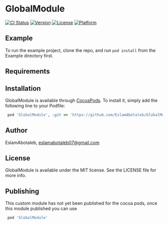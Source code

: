 # GlobalModule

[![CI Status](https://img.shields.io/travis/EslamAbotaleb/GlobalModule.svg?style=flat)](https://travis-ci.org/EslamAbotaleb/GlobalModule)
[![Version](https://img.shields.io/cocoapods/v/GlobalModule.svg?style=flat)](https://cocoapods.org/pods/GlobalModule)
[![License](https://img.shields.io/cocoapods/l/GlobalModule.svg?style=flat)](https://cocoapods.org/pods/GlobalModule)
[![Platform](https://img.shields.io/cocoapods/p/GlobalModule.svg?style=flat)](https://cocoapods.org/pods/GlobalModule)

## Example

To run the example project, clone the repo, and run `pod install` from the Example directory first.

## Requirements

## Installation

GlobalModule is available through [CocoaPods](https://cocoapods.org). To install
it, simply add the following line to your Podfile:

```ruby
 pod 'GlobalModule', :git => 'https://github.com/EslamAbotaleb/GlobalModule.git', :branch => "master"
```

## Author

EslamAbotaleb, eslamabotaleb07@gmail.com

## License

GlobalModule is available under the MIT license. See the LICENSE file for more info.

## Publishing 

This custom module has not yet been published for the cocoa pods, once this module published you can use 
```ruby
 pod 'GlobalModule'
```
